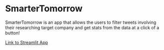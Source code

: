 # SmarterTomorrow

SmarterTomorrow is an app that allows the users to filter tweets involving their researching target company and get stats from the data at a click of a button!

[Link to Streamlit App](https://kailinxgithub-smartertomorrow-smartertomorrowst-o1cxr1.streamlit.app/)
